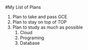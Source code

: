 #My List of Plans
1. Plan to take and pass GCE
2. Plan to stay on top of TOP 
3. Plan to study as much as possible
   1. Cloud
   2. Programing
   3. Database
